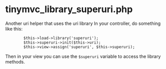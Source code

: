 tinymvc_library_superuri.php
============================

Another uri helper that uses the uri library
In your controller, do something like this:
```
        $this->load->library('superuri');
        $this->superuri->init($this->uri);
        $this->view->assign('superuri', $this->superuri);
```

Then in your view you can use the ```$superuri``` variable to access the library methods.
